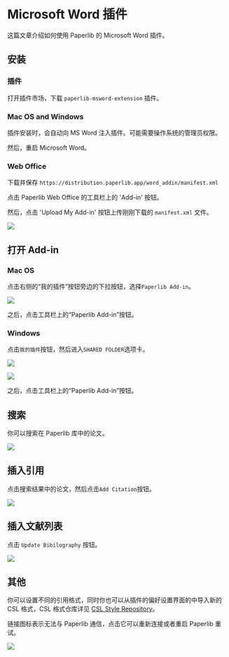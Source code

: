 # Microsoft Word 插件

这篇文章介绍如何使用 Paperlib 的 Microsoft Word 插件。

## 安装

### 插件

打开插件市场，下载 `paperlib-msword-extension` 插件。

### Mac OS and Windows

插件安装时，会自动向 MS Word 注入插件。可能需要操作系统的管理员权限。

然后，重启 Microsoft Word。

### Web Office

下载并保存 `https://distribution.paperlib.app/word_addin/manifest.xml`

点击 Paperlib Web Office 的工具栏上的 'Add-in' 按钮。

然后，点击 'Upload My Add-in' 按钮上传刚刚下载的 `manifest.xml` 文件。

![](/assets/images/guide/extensions/word/web-install.png)

## 打开 Add-in

### Mac OS

点击右侧的“我的插件”按钮旁边的下拉按钮，选择`Paperlib Add-in`。

![](/assets/images/guide/extensions/word/macos-open.png)

之后，点击工具栏上的“Paperlib Add-in”按钮。

### Windows

点击`我的插件`按钮，然后进入`SHARED FOLDER`选项卡。

![](/assets/images/guide/extensions/word/win-open-1.png)

![](/assets/images/guide/extensions/word/win-open-2.png)

之后，点击工具栏上的“Paperlib Add-in”按钮。

## 搜索

你可以搜索在 Paperlib 库中的论文。

![](/assets/images/guide/extensions/word/search.png)


## 插入引用

点击搜索结果中的论文，然后点击`Add Citation`按钮。

![](/assets/images/guide/extensions/word/add-cite.png)

## 插入文献列表

点击 `Update Bibilography` 按钮。

![](/assets/images/guide/extensions/word/update-ref.png)


## 其他

你可以设置不同的引用格式，同时你也可以从插件的偏好设置界面的中导入新的 CSL 格式，CSL 格式仓库详见 [CSL Style Repository](https://github.com/citation-style-language/styles)。

链接图标表示无法与 Paperlib 通信，点击它可以重新连接或者重启 Paperlib 重试。

![](/assets/images/guide/extensions/word/others.png)